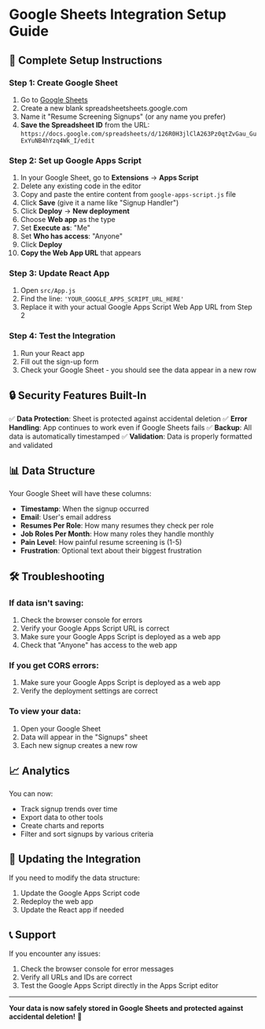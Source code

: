 # Google Sheets Integration Setup Guide

## 🚀 Complete Setup Instructions

### Step 1: Create Google Sheet
1. Go to [Google Sheets](https://sheets.google.com)
2. Create a new blank spreadsheetsheets.google.com
3. Name it "Resume Screening Signups" (or any name you prefer)
4. **Save the Spreadsheet ID** from the URL: `https://docs.google.com/spreadsheets/d/126R0H3jlClA263Pz0qtZvGau_GuExYuNB4hYzq4Wk_I/edit`

### Step 2: Set up Google Apps Script
1. In your Google Sheet, go to **Extensions** → **Apps Script**
2. Delete any existing code in the editor
3. Copy and paste the entire content from `google-apps-script.js` file
4. Click **Save** (give it a name like "Signup Handler")
5. Click **Deploy** → **New deployment**
6. Choose **Web app** as the type
7. Set **Execute as**: "Me"
8. Set **Who has access**: "Anyone"
9. Click **Deploy**
10. **Copy the Web App URL** that appears

### Step 3: Update React App
1. Open `src/App.js`
2. Find the line: `'YOUR_GOOGLE_APPS_SCRIPT_URL_HERE'`
3. Replace it with your actual Google Apps Script Web App URL from Step 2

### Step 4: Test the Integration
1. Run your React app
2. Fill out the sign-up form
3. Check your Google Sheet - you should see the data appear in a new row

## 🔒 Security Features Built-In

✅ **Data Protection**: Sheet is protected against accidental deletion
✅ **Error Handling**: App continues to work even if Google Sheets fails
✅ **Backup**: All data is automatically timestamped
✅ **Validation**: Data is properly formatted and validated

## 📊 Data Structure

Your Google Sheet will have these columns:
- **Timestamp**: When the signup occurred
- **Email**: User's email address
- **Resumes Per Role**: How many resumes they check per role
- **Job Roles Per Month**: How many roles they handle monthly
- **Pain Level**: How painful resume screening is (1-5)
- **Frustration**: Optional text about their biggest frustration

## 🛠️ Troubleshooting

### If data isn't saving:
1. Check the browser console for errors
2. Verify your Google Apps Script URL is correct
3. Make sure your Google Apps Script is deployed as a web app
4. Check that "Anyone" has access to the web app

### If you get CORS errors:
1. Make sure your Google Apps Script is deployed as a web app
2. Verify the deployment settings are correct

### To view your data:
1. Open your Google Sheet
2. Data will appear in the "Signups" sheet
3. Each new signup creates a new row

## 📈 Analytics

You can now:
- Track signup trends over time
- Export data to other tools
- Create charts and reports
- Filter and sort signups by various criteria

## 🔄 Updating the Integration

If you need to modify the data structure:
1. Update the Google Apps Script code
2. Redeploy the web app
3. Update the React app if needed

## 📞 Support

If you encounter any issues:
1. Check the browser console for error messages
2. Verify all URLs and IDs are correct
3. Test the Google Apps Script directly in the Apps Script editor

---

**Your data is now safely stored in Google Sheets and protected against accidental deletion!** 🎉
